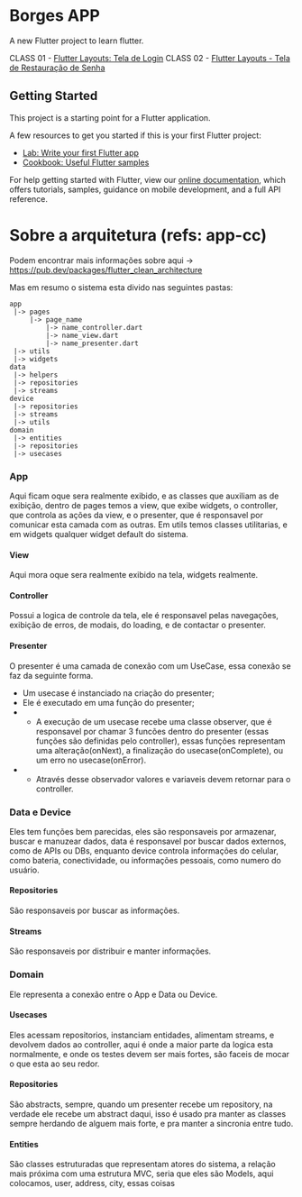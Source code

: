 # Borges APP

A new Flutter project to learn flutter.

CLASS 01 - [Flutter Layouts: Tela de Login](https://www.youtube.com/watch?v=lmArDnXxvtQ&t=11s)
CLASS 02 - [Flutter Layouts - Tela de Restauração de Senha](https://youtu.be/JSBIg_RsQ34s)

## Getting Started

This project is a starting point for a Flutter application.

A few resources to get you started if this is your first Flutter project:

- [Lab: Write your first Flutter app](https://flutter.dev/docs/get-started/codelab)
- [Cookbook: Useful Flutter samples](https://flutter.dev/docs/cookbook)

For help getting started with Flutter, view our
[online documentation](https://flutter.dev/docs), which offers tutorials,
samples, guidance on mobile development, and a full API reference.

# Sobre a arquitetura (refs: app-cc)

Podem encontrar mais informações sobre aqui -> https://pub.dev/packages/flutter_clean_architecture


Mas em resumo o sistema esta divido nas seguintes pastas:

```
app
 |-> pages
     |-> page_name
         |-> name_controller.dart
         |-> name_view.dart
         |-> name_presenter.dart
 |-> utils
 |-> widgets
data
 |-> helpers
 |-> repositories
 |-> streams
device
 |-> repositories
 |-> streams
 |-> utils
domain
 |-> entities
 |-> repositories
 |-> usecases
```

### App
Aqui ficam oque sera realmente exibido, e as classes que auxiliam as de exibição, dentro de pages temos a view, que exibe widgets, o controller, que controla as ações da view, e o presenter, que é responsavel por comunicar esta camada com as outras. Em utils temos classes utilitarias, e em widgets qualquer widget default do sistema.

#### View
Aqui mora oque sera realmente exibido na tela, widgets realmente.

#### Controller
Possui a logica de controle da tela, ele é responsavel pelas navegações, exibição de erros, de modais, do loading, e de contactar o presenter.

#### Presenter
O presenter é uma camada de conexão com um UseCase, essa conexão se faz da seguinte forma.
- Um usecase é instanciado na criação do presenter;
- Ele é executado em uma função do presenter;
-   - A execução de um usecase recebe uma classe observer, que é responsavel por chamar 3 funcões dentro do presenter (essas funções são definidas pelo controller), essas funções representam uma alteração(onNext), a finalização do usecase(onComplete), ou um erro no usecase(onError).
- - Através desse observador valores e variaveis devem retornar para o controller.

### Data e Device
Eles tem funções bem parecidas, eles são responsaveis por armazenar, buscar e manuzear dados, data é responsavel por buscar dados externos, como de APIs ou DBs, enquanto device controla informações do celular, como bateria, conectividade, ou informações pessoais, como numero do usuário.

#### Repositories
São responsaveis por buscar as informações.

#### Streams
São responsaveis por distribuir e manter informações.

### Domain
Ele representa a conexão entre o App e Data ou Device.

#### Usecases
Eles acessam repositorios, instanciam entidades, alimentam streams, e devolvem dados ao controller, aqui é onde a maior parte da logica esta normalmente, e onde os testes devem ser mais fortes, são faceis de mocar o que esta ao seu redor.

#### Repositories
São abstracts, sempre, quando um presenter recebe um repository, na verdade ele recebe um abstract daqui, isso é usado pra manter as classes sempre herdando de alguem mais forte, e pra manter a sincronia entre tudo.

#### Entities
São classes estruturadas que representam atores do sistema, a relação mais próxima com uma estrutura MVC, seria que eles são Models, aqui colocamos, user, address, city, essas coisas
